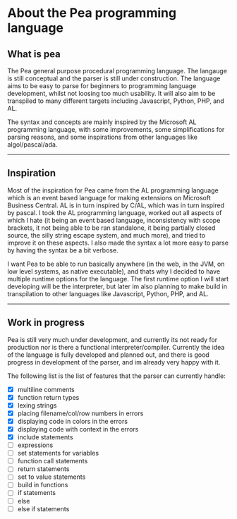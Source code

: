 # About the Pea programming language

## What is pea
The Pea general purpose procedural programming language. The langauge is still conceptual and the parser is still under construction. The language aims to be easy to parse for beginners to programming language development, whilst not loosing too much usability. It will also aim to be transpiled to many different targets including Javascript, Python, PHP, and AL.

The syntax and concepts are mainly inspired by the Microsoft AL programming language, with some improvements, some simplifications for parsing reasons, and some inspirations from other languages like algol/pascal/ada.

---

## Inspiration
Most of the inspiration for Pea came from the AL programming language which is an event based language for making extensions on Microsoft Business Central. AL is in turn inspired by C/AL, which was in turn inspired by pascal. I took the AL programming language, worked out all aspects of which I hate (it being an event based language, inconsistency with scope brackets, it not being able to be ran standalone, it being partially closed source, the silly string escape system, and much more), and tried to improve it on these aspects. I also made the syntax a lot more easy to parse by having the syntax be a bit verbose.

I want Pea to be able to run basically anywhere (in the web, in the JVM, on low level systems, as native executable), and thats why I decided to have multiple runtime options for the language. The first runtime option I will start developing will be the interpreter, but later im also planning to make build in transpilation to other languages like Javascript, Python, PHP, and AL.


---

## Work in progress
Pea is still very much under development, and currently its not ready for production nor is there a functional interpreter/compiler. Currently the idea of the language is fully developed and planned out, and there is good progress in development of the parser, and im already very happy with it.

The following list is the list of features that the parser can currently handle:
 - [x] multiline comments
 - [x] function return types
 - [x] lexing strings
 - [x] placing filename/col/row numbers in errors
 - [x] displaying code in colors in the errors
 - [x] displaying code with context in the errors
 - [x] include statements
 - [ ] expressions
 - [ ] set statements for variables
 - [ ] function call statements
 - [ ] return statements
 - [ ] set to value statements
 - [ ] build in functions
 - [ ] if statements
 - [ ] else
 - [ ] else if statements
